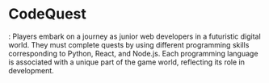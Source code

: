 # CodeQuest
: Players embark on a journey as junior web developers in a futuristic digital world. They must complete quests by using different programming skills corresponding to Python, React, and Node.js. Each programming language is associated with a unique part of the game world, reflecting its role in development.
